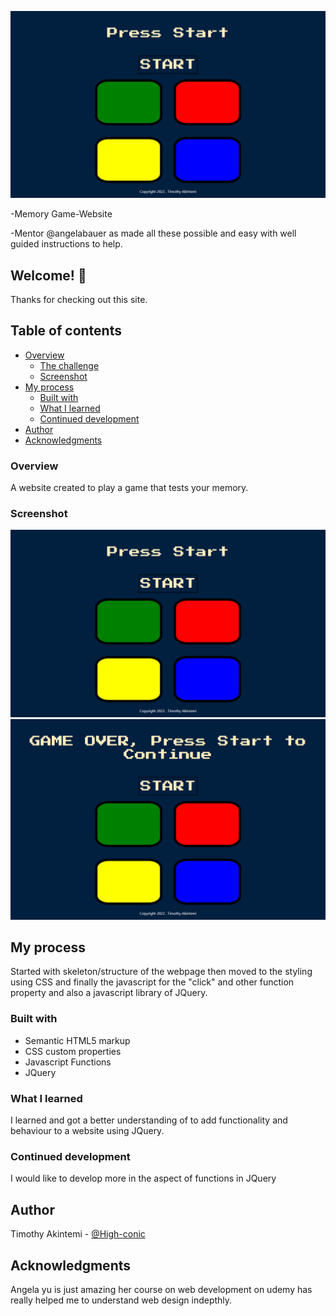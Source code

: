 ![Design preview for the Memory Game site](./design/Memory%20Game%20%20Mobile%20start-%20127.0.0.1.png) 

-Memory Game-Website

-Mentor @angelabauer as made all these possible and easy with well guided instructions to help.

## Welcome! 👋

Thanks for checking out this site.

## Table of contents

- [Overview](#overview)
  - [The challenge](#the-challenge)
  - [Screenshot](#screenshot)
- [My process](#my-process)
  - [Built with](#built-with)
  - [What I learned](#what-i-learned)
  - [Continued development](#continued-development)
- [Author](#author)
- [Acknowledgments](#acknowledgments)

### Overview

A website created to play a game that tests your memory.

### Screenshot

![A start view of the Memory Game site](./design/Memory%20Game%20%20Mobile%20start-%20127.0.0.1.png)
![A game over view of the Memory Game site](./design/Memory%20Game%20Mobile%20gameover%20.png)

## My process

Started with skeleton/structure of the webpage then moved to the styling using CSS and finally the javascript for the "click" and other function property and also a javascript library of JQuery.

### Built with

- Semantic HTML5 markup
- CSS custom properties
- Javascript Functions
- JQuery

### What I learned

I learned and got a better understanding of to add functionality and behaviour to a website using JQuery.

### Continued development

I would like to develop more in the aspect of functions in JQuery

## Author

Timothy Akintemi - [@High-conic](https://github.com/High-conic)

## Acknowledgments

Angela yu is just amazing her course on web development on udemy has really helped me to understand web design indepthly.

